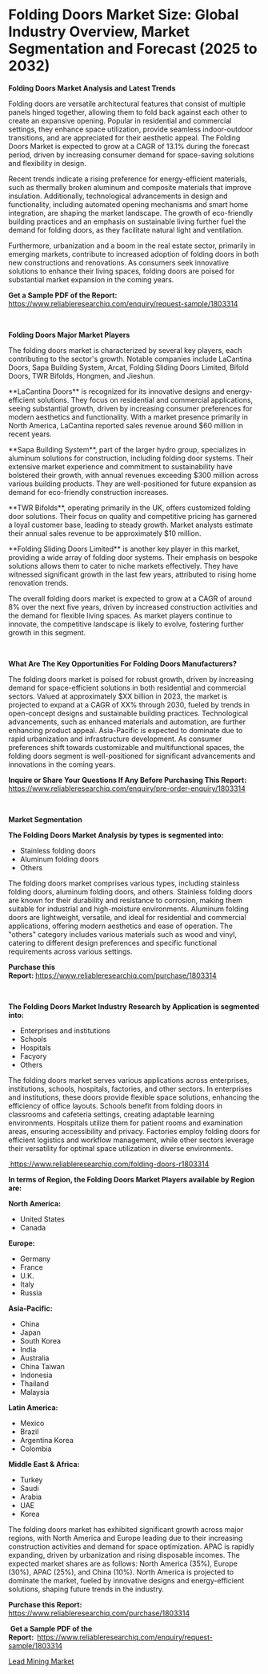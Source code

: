 <p><h1>Folding Doors Market Size: Global Industry Overview, Market Segmentation and Forecast (2025 to 2032)</h1></p><p><strong>Folding Doors Market Analysis and Latest Trends</strong></p>
<p><p>Folding doors are versatile architectural features that consist of multiple panels hinged together, allowing them to fold back against each other to create an expansive opening. Popular in residential and commercial settings, they enhance space utilization, provide seamless indoor-outdoor transitions, and are appreciated for their aesthetic appeal. The Folding Doors Market is expected to grow at a CAGR of 13.1% during the forecast period, driven by increasing consumer demand for space-saving solutions and flexibility in design. </p><p>Recent trends indicate a rising preference for energy-efficient materials, such as thermally broken aluminum and composite materials that improve insulation. Additionally, technological advancements in design and functionality, including automated opening mechanisms and smart home integration, are shaping the market landscape. The growth of eco-friendly building practices and an emphasis on sustainable living further fuel the demand for folding doors, as they facilitate natural light and ventilation.</p><p>Furthermore, urbanization and a boom in the real estate sector, primarily in emerging markets, contribute to increased adoption of folding doors in both new constructions and renovations. As consumers seek innovative solutions to enhance their living spaces, folding doors are poised for substantial market expansion in the coming years.</p></p>
<p><strong>Get a Sample PDF of the Report:&nbsp;</strong> <a href="https://www.reliableresearchiq.com/enquiry/request-sample/1803314?utm_campaign=3046&utm_medium=2&utm_source=Github&utm_content=ia&utm_term=01042025&utm_id=folding-doors">https://www.reliableresearchiq.com/enquiry/request-sample/1803314</a></p>
<p>&nbsp;</p>
<p><strong>Folding Doors Major Market Players</strong></p>
<p><p>The folding doors market is characterized by several key players, each contributing to the sector's growth. Notable companies include LaCantina Doors, Sapa Building System, Arcat, Folding Sliding Doors Limited, Bifold Doors, TWR Bifolds, Hongmen, and Jieshun.</p><p>**LaCantina Doors** is recognized for its innovative designs and energy-efficient solutions. They focus on residential and commercial applications, seeing substantial growth, driven by increasing consumer preferences for modern aesthetics and functionality. With a market presence primarily in North America, LaCantina reported sales revenue around $60 million in recent years.</p><p>**Sapa Building System**, part of the larger hydro group, specializes in aluminum solutions for construction, including folding door systems. Their extensive market experience and commitment to sustainability have bolstered their growth, with annual revenues exceeding $300 million across various building products. They are well-positioned for future expansion as demand for eco-friendly construction increases.</p><p>**TWR Bifolds**, operating primarily in the UK, offers customized folding door solutions. Their focus on quality and competitive pricing has garnered a loyal customer base, leading to steady growth. Market analysts estimate their annual sales revenue to be approximately $10 million.</p><p>**Folding Sliding Doors Limited** is another key player in this market, providing a wide array of folding door systems. Their emphasis on bespoke solutions allows them to cater to niche markets effectively. They have witnessed significant growth in the last few years, attributed to rising home renovation trends.</p><p>The overall folding doors market is expected to grow at a CAGR of around 8% over the next five years, driven by increased construction activities and the demand for flexible living spaces. As market players continue to innovate, the competitive landscape is likely to evolve, fostering further growth in this segment.</p></p>
<p>&nbsp;</p>
<p><strong>What Are The Key Opportunities For Folding Doors Manufacturers?</strong></p>
<p><p>The folding doors market is poised for robust growth, driven by increasing demand for space-efficient solutions in both residential and commercial sectors. Valued at approximately $XX billion in 2023, the market is projected to expand at a CAGR of XX% through 2030, fueled by trends in open-concept designs and sustainable building practices. Technological advancements, such as enhanced materials and automation, are further enhancing product appeal. Asia-Pacific is expected to dominate due to rapid urbanization and infrastructure development. As consumer preferences shift towards customizable and multifunctional spaces, the folding doors segment is well-positioned for significant advancements and innovations in the coming years.</p></p>
<p><strong>Inquire or Share Your Questions If Any Before Purchasing This Report:</strong> <a href="https://www.reliableresearchiq.com/enquiry/pre-order-enquiry/1803314?utm_campaign=3046&utm_medium=2&utm_source=Github&utm_content=ia&utm_term=01042025&utm_id=folding-doors">https://www.reliableresearchiq.com/enquiry/pre-order-enquiry/1803314</a></p>
<p>&nbsp;</p>
<p><strong>Market Segmentation</strong></p>
<p><strong>The Folding Doors Market Analysis by types is segmented into:</strong></p>
<p><ul><li>Stainless folding doors</li><li>Aluminum folding doors</li><li>Others</li></ul></p>
<p><p>The folding doors market comprises various types, including stainless folding doors, aluminum folding doors, and others. Stainless folding doors are known for their durability and resistance to corrosion, making them suitable for industrial and high-moisture environments. Aluminum folding doors are lightweight, versatile, and ideal for residential and commercial applications, offering modern aesthetics and ease of operation. The "others" category includes various materials such as wood and vinyl, catering to different design preferences and specific functional requirements across various settings.</p></p>
<p><strong>Purchase this Report:&nbsp;</strong><a href="https://www.reliableresearchiq.com/purchase/1803314?utm_campaign=3046&utm_medium=2&utm_source=Github&utm_content=ia&utm_term=01042025&utm_id=folding-doors">https://www.reliableresearchiq.com/purchase/1803314</a></p>
<p>&nbsp;</p>
<p><strong>The Folding Doors Market Industry Research by Application is segmented into:</strong></p>
<p><ul><li>Enterprises and institutions</li><li>Schools</li><li>Hospitals</li><li>Facyory</li><li>Others</li></ul></p>
<p><p>The folding doors market serves various applications across enterprises, institutions, schools, hospitals, factories, and other sectors. In enterprises and institutions, these doors provide flexible space solutions, enhancing the efficiency of office layouts. Schools benefit from folding doors in classrooms and cafeteria settings, creating adaptable learning environments. Hospitals utilize them for patient rooms and examination areas, ensuring accessibility and privacy. Factories employ folding doors for efficient logistics and workflow management, while other sectors leverage their versatility for optimal space utilization in diverse environments.</p></p>
<p><a href="https://www.reliableresearchiq.com/folding-doors-r1803314?utm_campaign=3046&utm_medium=2&utm_source=Github&utm_content=ia&utm_term=01042025&utm_id=folding-doors">&nbsp;https://www.reliableresearchiq.com/folding-doors-r1803314</a></p>
<p><strong>In terms of Region, the Folding Doors Market Players available by Region are:</strong></p>
<p>
    <p> <strong> North America: </strong>
        <ul>
            <li>United States</li>
            <li>Canada</li>
        </ul>
        </p> 
    <p> <strong> Europe: </strong>
        <ul>
            <li>Germany</li>
            <li>France</li>
            <li>U.K.</li>
            <li>Italy</li>
            <li>Russia</li>
        </ul>
        </p> 
    <p> <strong> Asia-Pacific: </strong>
        <ul>
            <li>China</li>
            <li>Japan</li>
            <li>South Korea</li>
            <li>India</li>
            <li>Australia</li>
            <li>China Taiwan</li>
            <li>Indonesia</li>
            <li>Thailand</li>
            <li>Malaysia</li>
        </ul>
        </p> 
    <p> <strong> Latin America: </strong>
        <ul>
            <li>Mexico</li>
            <li>Brazil</li>
            <li>Argentina Korea</li>
            <li>Colombia</li>
        </ul>
        </p> 
    <p> <strong> Middle East & Africa: </strong>
        <ul>
            <li>Turkey</li>
            <li>Saudi</li>
            <li>Arabia</li>
            <li>UAE</li>
            <li>Korea</li>
        </ul>
    </p>
    </p>
<p><p>The folding doors market has exhibited significant growth across major regions, with North America and Europe leading due to their increasing construction activities and demand for space optimization. APAC is rapidly expanding, driven by urbanization and rising disposable incomes. The expected market shares are as follows: North America (35%), Europe (30%), APAC (25%), and China (10%). North America is projected to dominate the market, fueled by innovative designs and energy-efficient solutions, shaping future trends in the industry.</p></p>
<p><strong>Purchase this Report: </strong><a href="https://www.reliableresearchiq.com/purchase/1803314?utm_campaign=3046&utm_medium=2&utm_source=Github&utm_content=ia&utm_term=01042025&utm_id=folding-doors">https://www.reliableresearchiq.com/purchase/1803314</a></p>
<p>&nbsp;<strong>Get a Sample PDF of the Report:&nbsp;&nbsp;</strong><a href="https://www.reliableresearchiq.com/enquiry/request-sample/1803314?utm_campaign=3046&utm_medium=2&utm_source=Github&utm_content=ia&utm_term=01042025&utm_id=folding-doors">https://www.reliableresearchiq.com/enquiry/request-sample/1803314</a></p>
<p><strong></strong></p>
<p><p><a href="https://github.com/dailyspunj47/Market-Research-Report-List-1/blob/main/lead-mining-market.md?utm_campaign=3046&utm_medium=2&utm_source=Github&utm_content=ia&utm_term=01042025&utm_id=folding-doors">Lead Mining Market</a></p></p>